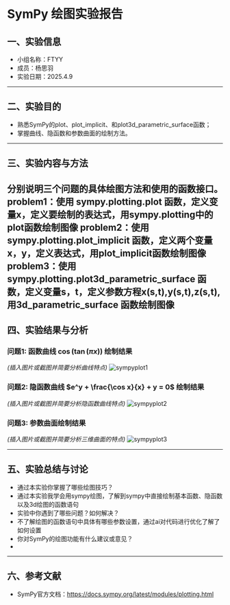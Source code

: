 # SymPy 绘图实验报告

## 一、实验信息

- 小组名称：FTYY
- 成员：杨思羽
- 实验日期：2025.4.9

---

## 二、实验目的

- 熟悉SymPy的plot、plot_implicit、和plot3d_parametric_surface函数；
- 掌握曲线、隐函数和参数曲面的绘制方法。

---

## 三、实验内容与方法

分别说明三个问题的具体绘图方法和使用的函数接口。
problem1：使用 sympy.plotting.plot 函数，定义变量x，定义要绘制的表达式，用sympy.plotting中的plot函数绘制图像
problem2：使用 sympy.plotting.plot_implicit 函数，定义两个变量x，y，定义表达式，用plot_implicit函数绘制图像
problem3：使用 sympy.plotting.plot3d_parametric_surface 函数，定义变量s，t，定义参数方程x(s,t),y(s,t),z(s,t),用3d_parametric_surface 函数绘制图像
---

## 四、实验结果与分析

### 问题1: 函数曲线 $\cos(\tan(\pi x))$ 绘制结果

*(插入图片或截图并简要分析曲线特点)*
![sympyplot1](https://github.com/user-attachments/assets/567e9df8-85cb-426e-984f-80ba1c95c481)

### 问题2: 隐函数曲线 $e^y + \frac{\cos x}{x} + y = 0$ 绘制结果

*(插入图片或截图并简要分析隐函数曲线特点)*
![sympyplot2](https://github.com/user-attachments/assets/99138f14-0799-4fc5-b311-a8cfc54ff2b5)

### 问题3: 参数曲面绘制结果

*(插入图片或截图并简要分析三维曲面的特点)*
![sympyplot3](https://github.com/user-attachments/assets/c48f617a-b552-429b-80fc-1771bfedbde8)

---

## 五、实验总结与讨论

- 通过本实验你掌握了哪些绘图技巧？
- 通过本实验我学会用sympy绘图，了解到sympy中直接绘制基本函数、隐函数以及3d绘图的函数语句
- 实验中你遇到了哪些问题？如何解决？
- 不了解绘图的函数语句中具体有哪些参数设置，通过ai对代码进行优化了解了如何设置
- 你对SymPy的绘图功能有什么建议或意见？
- 

---

## 六、参考文献

- SymPy官方文档：https://docs.sympy.org/latest/modules/plotting.html
